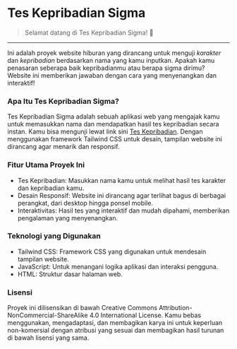# Tes Kepribadian Sigma
> Selamat datang di Tes Kepribadian Sigma! 🎉
---
Ini adalah proyek website hiburan yang dirancang untuk menguji *karakter* dan *kepribadian* berdasarkan nama yang kamu inputkan. Apakah kamu penasaran seberapa baik kepribadianmu atau berapa sigma dirimu? Website ini memberikan jawaban dengan cara yang menyenangkan dan interaktif!

### Apa Itu Tes Kepribadian Sigma?
Tes Kepribadian Sigma adalah sebuah aplikasi web yang mengajak kamu untuk memasukkan nama dan mendapatkan hasil tes kepribadian secara instan. Kamu bisa mengunji lewat link sini [Tes Kepribadian](https://tes-kepribadian-sigma.vercel.app/). Dengan menggunakan framework Tailwind CSS untuk desain, tampilan website ini dirancang agar menarik dan responsif.

### Fitur Utama Proyek Ini
- Tes Kepribadian: Masukkan nama kamu untuk melihat hasil tes karakter dan kepribadian kamu.
- Desain Responsif: Website ini dirancang agar terlihat bagus di berbagai perangkat, dari desktop hingga ponsel mobile.
- Interaktivitas: Hasil tes yang interaktif dan mudah dipahami, memberikan pengalaman yang menyenangkan.

### Teknologi yang Digunakan
- Tailwind CSS: Framework CSS yang digunakan untuk mendesain tampilan website.
- JavaScript: Untuk menangani logika aplikasi dan interaksi pengguna.
- HTML: Struktur dasar halaman web.

### Lisensi
Proyek ini dilisensikan di bawah Creative Commons Attribution-NonCommercial-ShareAlike 4.0 International License. Kamu bebas menggunakan, mengadaptasi, dan membagikan karya ini untuk keperluan non-komersial dengan atribusi yang sesuai dan membagikan hasil turunan di bawah lisensi yang sama.
